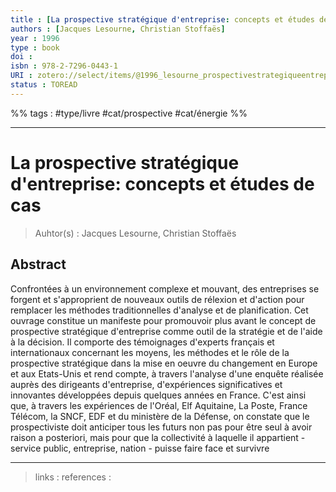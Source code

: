 ```yaml
---
title : [La prospective stratégique d'entreprise: concepts et études de cas]
authors : [Jacques Lesourne, Christian Stoffaës]
year : 1996
type : book
doi : 
isbn : 978-2-7296-0443-1
URI : zotero://select/items/@1996_lesourne_prospectivestrategiqueentrepriseconceptsetudescas
status : TOREAD
---
```


%% tags : #type/livre  #cat/prospective #cat/énergie  %% 

---

La prospective stratégique d'entreprise: concepts et études de cas
===
> Auhtor(s) : Jacques Lesourne, Christian Stoffaës

## Abstract
Confrontées à un environnement complexe et mouvant, des entreprises se forgent et s'approprient de nouveaux outils de rélexion et d'action pour remplacer les méthodes traditionnelles d'analyse et de planification. Cet ouvrage constitue un manifeste pour promouvoir plus avant le concept de prospective stratégique d'entreprise comme outil de la stratégie et de l'aide à la décision. Il comporte des témoignages d'experts français et internationaux concernant les moyens, les méthodes et le rôle de la prospective stratégique dans la mise en oeuvre du changement en Europe et aux Etats-Unis et rend compte, à travers l'analyse d'une enquête réalisée auprès des dirigeants d'entreprise, d'expériences significatives et innovantes développées depuis quelques années en France. C'est ainsi que, à travers les expériences de l'Oréal, Elf Aquitaine, La Poste, France Télécom, la SNCF, EDF et du ministère de la Défense, on constate que le prospectiviste doit anticiper tous les futurs non pas pour être seul à avoir raison a posteriori, mais pour que la collectivité à laquelle il appartient - service public, entreprise, nation - puisse faire face et survivre



---
> links : 
> references : 